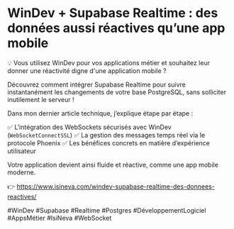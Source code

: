 # WinDev + Supabase Realtime : des données aussi réactives qu’une app mobile

💡 Vous utilisez WinDev pour vos applications métier et souhaitez leur donner une réactivité digne d'une application mobile ?

Découvrez comment intégrer Supabase Realtime pour suivre instantanément les changements de votre base PostgreSQL, sans solliciter inutilement le serveur !

Dans mon dernier article technique, j’explique étape par étape :

✅ L'intégration des WebSockets sécurisés avec WinDev (`WebSocketConnectSSL`)
✅ La gestion des messages temps réel via le protocole Phoenix
✅ Les bénéfices concrets en matière d’expérience utilisateur

Votre application devient ainsi fluide et réactive, comme une app mobile moderne.

👉 https://www.isineva.com/windev-supabase-realtime-des-donnees-reactives/


\#WinDev #Supabase #Realtime #Postgres #DéveloppementLogiciel #AppsMétier #IsiNeva #WebSocket
